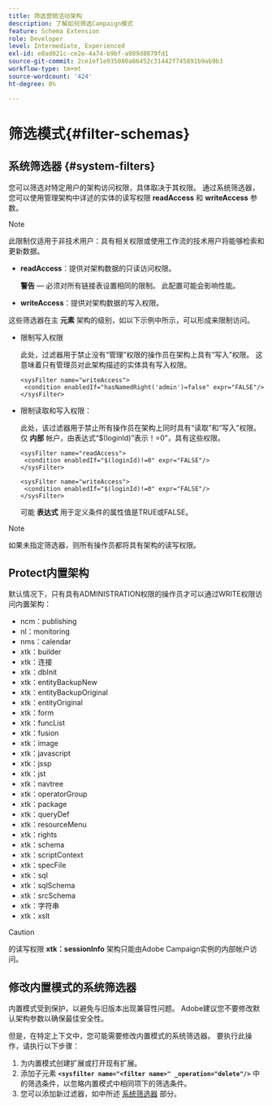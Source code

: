 ```yaml
---
title: 筛选营销活动架构
description: 了解如何筛选Campaign模式
feature: Schema Extension
role: Developer
level: Intermediate, Experienced
exl-id: e8ad021c-ce2e-4a74-b9bf-a989d8879fd1
source-git-commit: 2ce1ef1e935080a66452c31442f745891b9ab9b3
workflow-type: tm+mt
source-wordcount: '424'
ht-degree: 0%

---
```


# 筛选模式{#filter-schemas}

## 系统筛选器 {#system-filters}

您可以筛选对特定用户的架构访问权限，具体取决于其权限。 通过系统筛选器，您可以使用管理架构中详述的实体的读写权限 **readAccess** 和 **writeAccess** 参数。

>[!NOTE]
>
>此限制仅适用于非技术用户：具有相关权限或使用工作流的技术用户将能够检索和更新数据。

* **readAccess**：提供对架构数据的只读访问权限。

  **警告**  — 必须对所有链接表设置相同的限制。 此配置可能会影响性能。

* **writeAccess**：提供对架构数据的写入权限。

这些筛选器在主 **元素** 架构的级别，如以下示例中所示，可以形成来限制访问。

* 限制写入权限

  此处，过滤器用于禁止没有“管理”权限的操作员在架构上具有“写入”权限。 这意味着只有管理员对此架构描述的实体具有写入权限。

  ```
  <sysFilter name="writeAccess">      
   <condition enabledIf="hasNamedRight('admin')=false" expr="FALSE"/>    
  </sysFilter>
  ```

* 限制读取和写入权限：

  此处，该过滤器用于禁止所有操作员在架构上同时具有“读取”和“写入”权限。 仅 **内部** 帐户，由表达式“$(loginId)”表示！=0”，具有这些权限。

  ```
  <sysFilter name="readAccess"> 
   <condition enabledIf="$(loginId)!=0" expr="FALSE"/>
  </sysFilter>
  
  <sysFilter name="writeAccess">  
   <condition enabledIf="$(loginId)!=0" expr="FALSE"/>
  </sysFilter>
  ```

  可能 **表达式** 用于定义条件的属性值是TRUE或FALSE。

>[!NOTE]
>
>如果未指定筛选器，则所有操作员都将具有架构的读写权限。

## Protect内置架构

默认情况下，只有具有ADMINISTRATION权限的操作员才可以通过WRITE权限访问内置架构：

* ncm：publishing
* nl：monitoring
* nms：calendar
* xtk：builder
* xtk：连接
* xtk：dbInit
* xtk：entityBackupNew
* xtk：entityBackupOriginal
* xtk：entityOriginal
* xtk：form
* xtk：funcList
* xtk：fusion
* xtk：image
* xtk：javascript
* xtk：jssp
* xtk：jst
* xtk：navtree
* xtk：operatorGroup
* xtk：package
* xtk：queryDef
* xtk：resourceMenu
* xtk：rights
* xtk：schema
* xtk：scriptContext
* xtk：specFile
* xtk：sql
* xtk：sqlSchema
* xtk：srcSchema
* xtk：字符串
* xtk：xslt

>[!CAUTION]
>
>的读写权限 **xtk：sessionInfo** 架构只能由Adobe Campaign实例的内部帐户访问。

## 修改内置模式的系统筛选器

内置模式受到保护，以避免与旧版本出现兼容性问题。 Adobe建议您不要修改默认架构参数以确保最佳安全性。

但是，在特定上下文中，您可能需要修改内置模式的系统筛选器。 要执行此操作，请执行以下步骤：

1. 为内置模式创建扩展或打开现有扩展。
1. 添加子元素 **`<sysfilter name="<filter name>" _operation="delete"/>`** 中的筛选条件，以忽略内置模式中相同项下的筛选条件。
1. 您可以添加新过滤器，如中所述 [系统筛选器](#system-filters) 部分。
